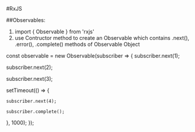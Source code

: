 #RxJS

##Observables:
1. import { Observable } from 'rxjs'
2. use Contructor method to create an Observable which contains .next(), .error(), .complete() methods of Observable Object

const observable = new Observable(subscriber => {
  subscriber.next(1);

  subscriber.next(2);

  subscriber.next(3);
  
  setTimeout(() => {

    subscriber.next(4);

    subscriber.complete();

  }, 1000);
});
